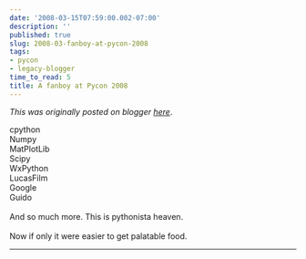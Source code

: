 ```yaml
---
date: '2008-03-15T07:59:00.002-07:00'
description: ''
published: true
slug: 2008-03-fanboy-at-pycon-2008
tags:
- pycon
- legacy-blogger
time_to_read: 5
title: A fanboy at Pycon 2008
---
```


*This was originally posted on blogger [here](https://pydanny.blogspot.com/2008/03/fanboy-at-pycon-2008.html)*.

cpython<br />Numpy<br />MatPlotLib<br />Scipy<br />WxPython<br />LucasFilm<br />Google<br />Guido<br /><br />And so much more.  This is pythonista heaven.<br /><br />Now if only it were easier to get palatable food.

---

